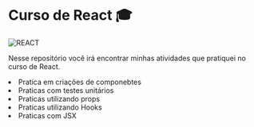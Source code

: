 # Curso de React 🎓
<img aling='center' alt= 'REACT' src='https://img.shields.io/badge/React-20232A?style=for-the-badge&logo=react&logoColor=61DAFB'/>

Nesse repositório você irá encontrar minhas atividades que pratiquei no curso de React.
  <li>Pratica em criações de componebtes</li>
  <li>Praticas com testes unitários</li>
  <li>Praticas utilizando props</li>
  <li>Praticas utilizando Hooks</li>
  <li>Praticas com JSX</li>




